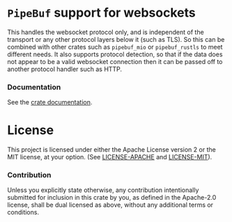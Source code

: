 # `PipeBuf` support for websockets

This handles the websocket protocol only, and is independent of the
transport or any other protocol layers below it (such as TLS).  So
this can be combined with other crates such as `pipebuf_mio` or
`pipebuf_rustls` to meet different needs.  It also supports protocol
detection, so that if the data does not appear to be a valid websocket
connection then it can be passed off to another protocol handler such
as HTTP.

### Documentation

See the [crate documentation](http://docs.rs/pipebuf_websocket).

# License

This project is licensed under either the Apache License version 2 or
the MIT license, at your option.  (See
[LICENSE-APACHE](LICENSE-APACHE) and [LICENSE-MIT](LICENSE-MIT)).

### Contribution

Unless you explicitly state otherwise, any contribution intentionally
submitted for inclusion in this crate by you, as defined in the
Apache-2.0 license, shall be dual licensed as above, without any
additional terms or conditions.
